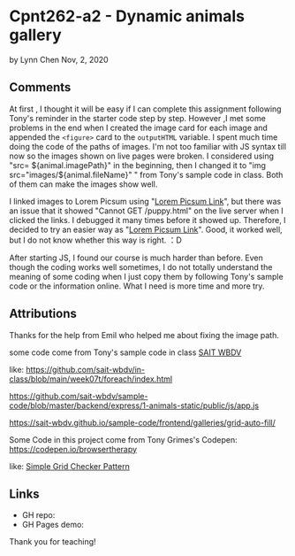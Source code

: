 # Cpnt262-a2 - Dynamic animals gallery

by  Lynn Chen     Nov, 2, 2020



## Comments

At first , I thought it will be easy if I can complete this assignment following Tony's reminder in the starter code step by step. However ,I met some problems in the end when I created the image card for each image and appended the `<figure>` card to the `outputHTML` variable. I spent much time doing the code of the paths of images.  I'm not too familiar with JS syntax till now so the images shown on live pages were broken. I considered using "src= ${animal.imagePath}" in the beginning, then I changed it to "img src="images/${animal.fileName}" " from Tony's sample code in class. Both of them can make the images show well.

 I linked images to Lorem Picsum using "<a href="${item.title.toLowerCase()}.html">Lorem Picsum Link</a>", but there was an issue that it showed "Cannot GET /puppy.html" on the live server when I clicked the links. I debugged it many times before it showed up. Therefore, I decided to try an easier way as "<a href="${animal.url}">Lorem Picsum Link</a>". Good, it worked well, but I do not know whether this way is right. ：D

After starting JS, I found our course is much harder than before. Even though the coding works well sometimes, I do not totally understand the meaning of some coding when I just copy them by following Tony's sample code or the information online. What I need is more time and more try.



## Attributions

Thanks for the help from Emil who helped me about fixing the image path.



some code come from Tony's sample code in class  [SAIT WBDV](https://sait-wbdv.github.io/) 

like: https://github.com/sait-wbdv/in-class/blob/main/week07t/foreach/index.html

https://github.com/sait-wbdv/sample-code/blob/master/backend/express/1-animals-static/public/js/app.js

https://sait-wbdv.github.io/sample-code/frontend/galleries/grid-auto-fill/

Some Code in this project come from Tony Grimes's Codepen: https://codepen.io/browsertherapy 

like: [Simple Grid Checker Pattern](https://codepen.io/browsertherapy/pen/ExKJobK)



## Links

- GH repo:
- GH Pages demo:

Thank you for teaching!